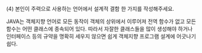 (4) 본인이 주력으로 사용하는 언어에서 설계적 결함 한 가지를 작성해주세요.

JAVA는 객체지향 언어로 모든 동작이 객체의 상위에서 이루어져 전역 함수가 없고 모든 함수는 어떤 클래스에 종속되어 있다. 따라서 자잘한 클래스들을 많이 생성해야 하거나 인터페이스 등의 규약을 명확히 세우지 않으면 쉽게 객체지향 프로그램 설계에 어긋나기 쉽다.
